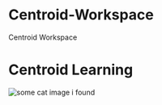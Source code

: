 # Centroid-Workspace
Centroid Workspace
# Centroid Learning 
![some cat image i found](https://www.google.com/search?q=cats&source=lnms&tbm=isch&sa=X&ved=0ahUKEwjT7cT1lKvZAhVGxYMKHU-hAhUQ_AUICigB&biw=1920&bih=974#imgrc=KqvpX8WDBiYBUM:)

